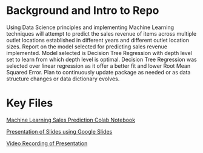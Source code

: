 <h1>Background and Intro to Repo</h1>
Using Data Science principles and implementing Machine Learning techniques will attempt to predict the sales revenue of items across multiple outlet locations established in different years and different outlet location sizes.
Report on the model selected for predicting sales revenue implemented.
Model selected is Decision Tree Regression with depth level set to learn from which depth level is optimal.
Decision Tree Regression was selected over linear regression as it offer a better fit and lower Root Mean Squared Error.
Plan to continuously update package as needed or as data structure changes or data dictionary evolves.

<h1>Key Files</h1>
<p><a href="/Machine Learning Sales Prediction Model.ipynb">Machine Learning Sales Prediction Colab Notebook</p>
<p><a href="/Machine Learning Sales Prediction Model.ipynb">Presentation of Slides using Google Slides</p>
<p><a href="/Machine Learning Sales Prediction Model.ipynb">Video Recording of Presentation</p>

